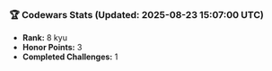 ### 🏆 Codewars Stats (Updated: 2025-08-23 15:07:00 UTC)

- **Rank:** 8 kyu
- **Honor Points:** 3
- **Completed Challenges:** 1
